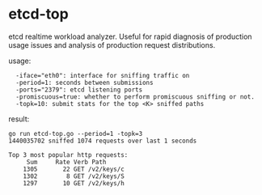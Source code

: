 # etcd-top
etcd realtime workload analyzer.  Useful for rapid diagnosis of production usage issues and analysis of production request distributions.

usage:
```
  -iface="eth0": interface for sniffing traffic on
  -period=1: seconds between submissions
  -ports="2379": etcd listening ports
  -promiscuous=true: whether to perform promiscuous sniffing or not.
  -topk=10: submit stats for the top <K> sniffed paths
```

result:
```
go run etcd-top.go --period=1 -topk=3
1440035702 sniffed 1074 requests over last 1 seconds

Top 3 most popular http requests:
     Sum     Rate Verb Path
    1305       22 GET /v2/keys/c
    1302        8 GET /v2/keys/S
    1297       10 GET /v2/keys/h
```
